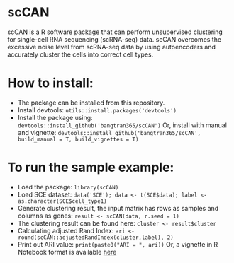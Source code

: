 # scCAN
scCAN is a R software package that can perform unsupervised clustering for single-cell RNA sequencing (scRNA-seq) data. scCAN overcomes the excessive noise level from scRNA-seq data by using autoencoders and accurately cluster the cells into correct cell types.

# How to install:
- The package can be installed from this repository.
- Install devtools: `utils::install.packages('devtools')`
- Install the package using: `devtools::install_github('bangtran365/scCAN')`
  Or, install with manual and vignette: `devtools::install_github('bangtran365/scCAN', build_manual = T, build_vignettes = T)`

# To run the sample example:
- Load the package: `library(scCAN)`
- Load SCE dataset: `data('SCE'); data <- t(SCE$data); label <- as.character(SCE$cell_type1)`
- Generate clustering result, the input matrix has rows as samples and columns as genes: `result <- scCAN(data, r.seed = 1)`
- The clustering result can be found here: `cluster <- result$cluster`
- Calculating adjusted Rand Index: `ari <- round(scCAN::adjustedRandIndex(cluster,label), 2)`
- Print out ARI value:  `print(paste0("ARI = ", ari))`
  Or, a vignette in R Notebook format is available [here](https://github.com/bangtran365/scCAN/tree/master/vignettesExample.Rmd)
